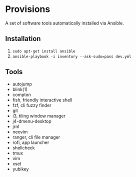 Provisions
==========

A set of software tools automatically installed via Ansible.

Installation
------------

1. `sudo apt-get install ansible`
2. `ansible-playbook -i inventory --ask-sudo=pass dev.yml`

Tools
-----

- autojump
- blink(1)
- compton
- fish, friendly interactive shell
- fzf, cli fuzzy finder
- git
- i3, tiling window manager
- j4-dmenu-desktop
- jrnl
- neovim
- ranger, cli file manager
- rofi, app launcher
- shellcheck
- tmux
- vim
- xsel
- yubikey
